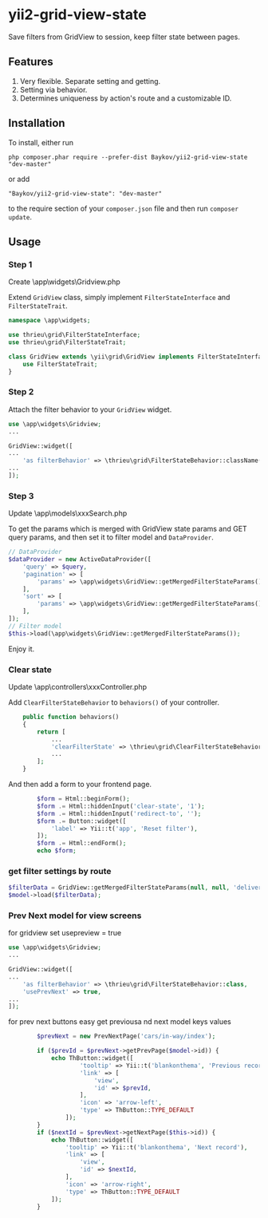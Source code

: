 # yii2-grid-view-state
Save filters from GridView to session, keep filter state between pages.

## Features
1. Very flexible. Separate setting and getting.
2. Setting via behavior.
3. Determines uniqueness by action's route and a customizable ID.

## Installation

To install, either run

```
php composer.phar require --prefer-dist Baykov/yii2-grid-view-state "dev-master"
```
    
or add
    
```
"Baykov/yii2-grid-view-state": "dev-master"
```
    
to the require section of your `composer.json` file and then run `composer update`.

## Usage
### Step 1
Create \app\widgets\Gridview.php

Extend `GridView` class, simply implement `FilterStateInterface` and `FilterStateTrait`.
```php
namespace \app\widgets;

use thrieu\grid\FilterStateInterface;
use thrieu\grid\FilterStateTrait;

class GridView extends \yii\grid\GridView implements FilterStateInterface {
    use FilterStateTrait;
}
```
### Step 2
Attach the filter behavior to your `GridView` widget.
```php
use \app\widgets\Gridview;
...

GridView::widget([
...
    'as filterBehavior' => \thrieu\grid\FilterStateBehavior::className(),
...
]);
```
### Step 3
Update \app\models\xxxSearch.php

To get the params which is merged with GridView state params and GET query params, and then set it to filter model and `DataProvider`.
```php
// DataProvider
$dataProvider = new ActiveDataProvider([
    'query' => $query,
    'pagination' => [
        'params' => \app\widgets\GridView::getMergedFilterStateParams(),
    ],
    'sort' => [
        'params' => \app\widgets\GridView::getMergedFilterStateParams(),
    ],
]);
// Filter model
$this->load(\app\widgets\GridView::getMergedFilterStateParams());

```

Enjoy it.

### Clear state
Update \app\controllers\xxxController.php

Add `ClearFilterStateBehavior` to `behaviors()` of your controller.
```php
    public function behaviors()
    {
        return [
            ...
            'clearFilterState' => \thrieu\grid\ClearFilterStateBehavior::className(),
            ...
        ];
    }

```
And then add a form to your frontend page.
```php
        $form = Html::beginForm();
        $form .= Html::hiddenInput('clear-state', '1');
        $form .= Html::hiddenInput('redirect-to', '');
        $form .= Button::widget([
            'label' => Yii::t('app', 'Reset filter'),
        ]);
        $form .= Html::endForm();
        echo $form;
```

### get filter settings by route
```php
$filterData = GridView::getMergedFilterStateParams(null, null, 'delivery/cmd-delivery/index');
$model->load($filterData);

```

### Prev Next model for view screens

for gridview set usepreview = true

```php
use \app\widgets\Gridview;
...

GridView::widget([
...
    'as filterBehavior' => \thrieu\grid\FilterStateBehavior::class,
    'usePrevNext' => true,
...
]);
```

for prev next buttons easy get previousa nd next model keys values

```php
        $prevNext = new PrevNextPage('cars/in-way/index');

        if ($prevId = $prevNext->getPrevPage($model->id)) {
            echo ThButton::widget([
                    'tooltip' => Yii::t('blankonthema', 'Previous record'),
                    'link' => [
                        'view',
                        'id' => $prevId,
                    ],
                    'icon' => 'arrow-left',
                    'type' => ThButton::TYPE_DEFAULT
                ]);
        }
        if ($nextId = $prevNext->getNextPage($this->id)) {
            echo ThButton::widget([
                'tooltip' => Yii::t('blankonthema', 'Next record'),
                'link' => [
                    'view',
                    'id' => $nextId,
                ],
                'icon' => 'arrow-right',
                'type' => ThButton::TYPE_DEFAULT
            ]);
        }


```
